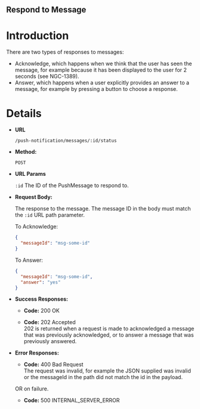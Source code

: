 Respond to Message
------------------

Introduction
============

There are two types of responses to messages:
* Acknowledge, which happens when we think that the user has seen the message, for example because it has been displayed to the user for 2 seconds (see NGC-1389).
* Answer, which happens when a user explicitly provides an answer to a message, for example by pressing a button to choose a response.

Details
=======
* **URL**

  `/push-notification/messages/:id/status`

* **Method:**

  `POST`

* **URL Params**

  `:id` The ID of the PushMessage to respond to.

* **Request Body:**

  The response to the message. The message ID in the body must match the `:id` URL path parameter.
  
  To Acknowledge: 

  ```json
  {
    "messageId": "msg-some-id" 
  }
  ```
  
  To Answer:

  ```json
  {
    "messageId": "msg-some-id",
    "answer": "yes"
  }
  ```

* **Success Responses:**
  * **Code:** 200 OK

  * **Code:** 202 Accepted <br />
  202 is returned when a request is made to acknowledged a message that was previously acknowledged, or to answer a message that was previously answered. 

* **Error Responses:**

  * **Code:** 400 Bad Request <br />
    The request was invalid, for example the JSON supplied was invalid or the messageId in the path did not match the id in the payload.

  OR on failure.

  * **Code:** 500 INTERNAL_SERVER_ERROR <br />
